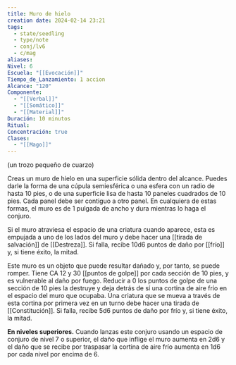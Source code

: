 ```yaml
---
title: Muro de hielo
creation date: 2024-02-14 23:21
tags:
  - state/seedling
  - type/note
  - conj/lv6
  - c/mag
aliases: 
Nivel: 6
Escuela: "[[Evocación]]"
Tiempo_de_Lanzamiento: 1 accion
Alcance: "120"
Componente:
  - "[[Verbal]]"
  - "[[Somático]]"
  - "[[Material]]"
Duración: 10 minutos
Ritual: 
Concentración: true
Clases:
  - "[[Mago]]"
---
```

(un trozo pequeño de cuarzo)

Creas un muro de hielo en una superficie sólida dentro del alcance. Puedes darle la forma de una cúpula semiesférica o una esfera con un radio de hasta 10 pies, o de una superficie lisa de hasta 10 paneles cuadrados de 10 pies. Cada panel debe ser contiguo a otro panel. En cualquiera de estas formas, el muro es de 1 pulgada de ancho y dura mientras lo haga el conjuro.

Si el muro atraviesa el espacio de una criatura cuando aparece, esta es empujada a uno de los lados del muro y debe hacer una [[tirada de salvación]] de [[Destreza]]. Si falla, recibe 10d6 puntos de daño por [[frío]] y, si tiene éxito, la mitad.

Este muro es un objeto que puede resultar dañado y, por tanto, se puede romper. Tiene CA 12 y 30 [[puntos de golpe]] por cada sección de 10 pies, y es vulnerable al daño por fuego. Reducir a 0 los puntos de golpe de una sección de 10 pies la destruye y deja detrás de sí una cortina de aire frío en el espacio del muro que ocupaba. Una criatura que se mueva a través de esta cortina por primera vez en un turno debe hacer una tirada de [[Constitución]]. Si falla, recibe 5d6 puntos de daño por frío y, si tiene éxito, la mitad.

**En niveles superiores.** Cuando lanzas este conjuro usando un espacio de conjuro de nivel 7 o superior, el daño que inflige el muro aumenta en 2d6 y el daño que se recibe por traspasar la cortina de aire frío aumenta en 1d6 por cada nivel por encima de 6.
